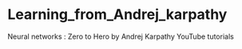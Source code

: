 # Learning_from_Andrej_karpathy
Neural networks : Zero to Hero by Andrej Karpathy YouTube tutorials
